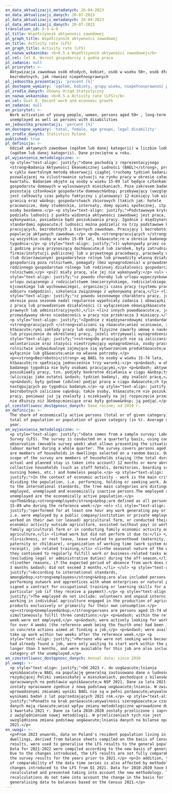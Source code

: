 ```yaml
---
en_data_aktualizacji_metadanych: 26-04-2023
en_data_aktualizacji_danych: 20-07-2023
pl_data_aktualizacji_metadanych: 26-04-2023
pl_data_aktualizacji_danych: 20-07-2023
translation_id: 8-5-a-0
pl_title: Współczynnik aktywności zawodowej
pl_graph_title: Współczynnik aktywności zawodowej
en_title: Activity rate (LFS)
en_graph_title: Activity rate (LFS)
pl_nazwa_wskaznika: <b>8.5.a Współczynnik aktywności zawodowej</b>
pl_cel: Cel 8. Wzrost gospodarczy i godna praca
pl_zadanie: null
pl_priorytet: >-
  Aktywizacja zawodowa osób młodych, kobiet, osób w wieku 50+, osób długotrwale
  bezrobotnych, jak również niepełnosprawnych
pl_jednostka_prezentacji: 'procent [%]'
pl_dostepne_wymiary: 'ogółem, kobiety, grupy wieku, niepełnosprawność prawna'
pl_zrodlo_danych: Główny Urząd Statystyczny
en_nazwa_wskaznika: <b>8.5.a Activity rate (LFS)</b>
en_cel: Goal 8. Decent work and economic growth
en_zadanie: null
en_priorytet: >-
  Work activation of young people, women, persons aged 50+ , long-term
  unemployed as well as persons with disabilities
en_jednostka_prezentacji: 'percent [%]'
en_dostepne_wymiary: 'total, female, age groups, legal disability'
en_zrodlo_danych: Statistics Poland
published: true
pl_definicja: >-
  Udział aktywnych zawodowo (ogółem lub danej kategorii) w liczbie ludności
  (ogółem lub danej kategorii). Dane przeciętne w roku.
pl_wyjasnienia_metodologiczne: >-
  <p style="text-align: justify;">Dane pochodzą z reprezentacyjnego
  <strong>Badania Aktywności Ekonomicznej Ludności (BAEL)</strong>, prowadzonego
  w cyklu kwartalnym metodą obserwacji ciągłej (ruchomy tydzień badania),
  pozwalającej na zilustrowanie sytuacji na rynku pracy w okresie całego
  kwartału. Badaniem objęte są osoby w wieku 15-89 lat będące członkami
  gospodarstw domowych w wylosowanych mieszkaniach. Poza zakresem badania
  pozostają członkowie gospodarstw domowych&nbsp; przebywający (uwzględniany
  jest całkowity czas pobytu faktyczny i planowany) 12 miesięcy lub więcej za
  granicą oraz w&nbsp; gospodarstwach zbiorowych (takich jak: hotele
  pracownicze, domy studenckie, internaty, domy opieki społecznej, itp.) oraz
  osoby bezdomne.</p> <p style="text-align: justify;">Podstawowym kryterium
  podziału ludności z punktu widzenia aktywności zawodowej jest praca, tzn. fakt
  wykonywania, posiadania bądź poszukiwania pracy. Zgodnie z międzynarodowymi
  standardami og&oacute;ł ludności można podzielić na trzy podstawowe kategorie:
  pracujących, bezrobotnych i biernych zawodowo. Pracujący i bezrobotni stanowią
  populację aktywnych zawodowo.</p> <p>Do <strong>pracujących </strong>zaliczane
  są wszystkie osoby w wieku 15-89 lat, kt&oacute;re w okresie badanego
  tygodnia:</p> <p style="text-align: justify;">1) wykonywały przez co najmniej
  1 godzinę pracę przynoszącą doch&oacute;d lub zarobek, były zatrudnione w
  firmie/instytucji publicznej lub u prywatnego pracodawcy, pracowały we własnym
  (lub dzierżawionym) gospodarstwie rolnym lub prowadziły własną działalność
  gospodarczą poza rolnictwem, pomagały (bez wynagrodzenia) w prowadzeniu
  rodzinnego gospodarstwa rolnego lub rodzinnej działalności gospodarczej poza
  rolnictwem,</p> <p>2) miały pracę, ale jej nie wykonywały:</p> <ul> <li
  style="text-align: justify;">z powodu choroby lub urlopu wypoczynkowego,
  urlopu związanego z rodzicielstwem (macierzyńskiego, rodzicielskiego,
  ojcowskiego lub wychowawczego), organizacji czasu pracy (systemu pracy lub
  odbioru nadgodzin), szkolenia związanego z wykonywaną pracą,</li> <li
  style="text-align: justify;">z powodu sezonowego charakteru pracy, jeśli w
  okresie poza sezonem nadal regularnie wypełniały zadania i obowiązki związane
  z pracą lub prowadzeniem działalności (z wyłączeniem obowiązk&oacute;w
  prawnych lub administracyjnych),</li> <li>z innych powod&oacute;w, jeśli
  przewidywany okres nieobecności w pracy nie przekracza 3 miesięcy.</li> </ul>
  <p style="text-align: justify;">Zgodnie z międzynarodowymi standardami, do
  <strong>pracujących </strong>zaliczani są r&oacute;wnież uczniowie, z
  kt&oacute;rymi zakłady pracy lub osoby fizyczne zawarły umowę o naukę zawodu
  lub przyuczenie do określonej pracy, jeżeli otrzymywali wynagrodzenie.</p> <p
  style="text-align: justify;"><strong>Do pracujących nie są zaliczani</strong>:
  wolontariusze oraz stażyści nieotrzymujący wynagrodzenia, osoby pracujące w
  rolnictwie indywidualnym zajmujące się wytwarzaniem produkt&oacute;w rolnych
  wyłącznie lub gł&oacute;wnie na własne potrzeby.</p>
  <p><strong>Bezrobotni</strong> wg BAEL to osoby w wieku 15-74 lata,
  kt&oacute;re spełniają jednocześnie trzy warunki:</p> <p>&ndash; w okresie
  badanego tygodnia nie były osobami pracującymi,</p> <p>&ndash; aktywnie
  poszukiwały pracy, tzn. podjęły konkretne działania w ciągu 4&nbsp;tygodni
  (wliczając jako ostatni &ndash; tydzień badany), aby znaleźć pracę,</p>
  <p>&ndash; były gotowe (zdolne) podjąć pracę w ciągu dw&oacute;ch tygodni
  następujących po tygodniu badanym.</p> <p style="text-align: justify;">Do
  bezrobotnych zaliczane są&nbsp; także osoby, kt&oacute;re nie poszukiwały
  pracy, ponieważ już ją znalazły i oczekiwały na jej rozpoczęcie przez okres
  nie dłuższy niż 3&nbsp;miesiące oraz były gotowe&nbsp; ją podjąć.</p>
pl_czestotliwosc_dostępnosc_danych: Dane roczne; od 2010 r.
en_definicja: >-
  The share of economically active persons (total or of given category) in the
  total of population or population of given category (in %). Average data per
  year.
en_wyjasnienia_metodologiczne: >-
  <p style="text-align: justify;">Data comes from a sample survey: Labour Force
  Survey (LFS). The survey is conducted on a quarterly basis, using continuous
  observation (movable survey week) what allows presenting the situation on the
  labour market during a whole quarter. The survey covers persons aged 15-89 who
  are members of households in dwellings selected on a random basis. Outside the
  scope of the survey are members of households staying (the total duration of
  actual and planned stay is taken into account) 12 months or more abroad and in
  collective households (such as staff hotels, dormitories, boarding schools,
  nursing homes, etc.) and homeless people.</p> <p style="text-align:
  justify;">In the context of economic activity - work is the main criterion in
  dividing the population, i.e. performing, holding or seeking work. According
  to the international standards, the tree main categories are distinguished:
  employed, unemployed and economically inactive persons.The employed and
  unemployed are the economically active population.</p>
  <p>The&nbsp;<strong>employed</strong>&nbsp;are defined as all persons aged
  15-89 who during the reference week:</p> <ol> <li style="text-align:
  justify;">performed for at least one hour any work generating pay or income,
  i.e. were employed by a public company/institution or private employer,,
  worked on their own (or leased) agricultural farm, or conducted their own
  economic activity outside agriculture, assisted (without pay) in work on
  family agricultural farm or in conducting family economic activity outside
  agriculture,</li> <li>had work but did not perform it due to:</li> </ol> <ul>
  <li>sickness, or rest leave, leave related to parenthood (maternity, parental,
  paternity or childcare), organization of working time (work system or overtime
  receipt), job-related training,</li> <li>the seasonal nature of the work, if
  they continued to regularly fulfill work or business-related tasks and duties
  (excluding legal or administrative duties) during the off-season,</li>
  <li>other reasons, if the expected period of absence from work does not exceed
  3 months &ndash; did not exceed 3 months.</li> </ul> <p style="text-align:
  justify;">According to international standards,
  among&nbsp;<strong>employees</strong>&nbsp;are also included persons
  performing outwork and apprentices with whom enterprises or natural persons
  signed a contract for occupational training or learning skills for a
  particular job (if they receive a payment).</p> <p style="text-align:
  justify;">The employed do not include: volunteers and unpaid interns, people
  working in individual agriculture engaged in the production of agricultural
  products exclusively or primarily for their own consumption.</p>
  <p><strong>Unemployed&nbsp;</strong>persons are persons aged 15-74 who
  simultaneously fulfil three conditions:</p> <p>&ndash; within the reference
  week were not employed,</p> <p>&ndash; were actively looking for work, i.e.
  for over 4 weeks (the reference week being the fourth one) had been involved
  in concrete actions aimed at finding a job,</p> <p>&ndash; were available to
  take up work within two weeks after the reference week.</p> <p
  style="text-align: justify;">Persons who were not seeking work because they
  had already found a job, were only waiting to start work within the period no
  longer than 3 months, and were available for this job are also included in the
  category of the unemployed.</p>
en_czestotliwosc_dostępnosc_danych: Annual data; since 2010
pl_uwagi: >-
  <p style="text-align: justify;">Od 2023 r. do uog&oacute;lniania
  wynik&oacute;w BAEL na populację generalną zastosowano dane o ludności
  rezydującej Polski zamieszkałej w mieszkaniach, pochodzące z bilans&oacute;w
  opracowanych na podstawie wynik&oacute;w NSP 2021. Dane za lata 2021-2022
  zostały opracowane zgodnie z nową podstawą uog&oacute;lniania. W związku z
  wprowadzonymi zmianami wyniki BAEL nie są w pełni por&oacute;wnywalne z
  wynikami badań z lat poprzedzających 2021 rok.</p> <p style="text-align:
  justify;">Ponadto na brak por&oacute;wnywalności szereg&oacute;w czasowych
  danych mają r&oacute;wnież wpływ zmiany metodologiczne wprowadzone do BAEL od
  1 kwartału 2021 r. Dane za lata 2010-2020 zostały przeliczone i zaprezentowane
  z uwzględnieniem nowej metodologii. W przeliczeniach tych nie jest
  uwzględniona zmiana podstawy uog&oacute;lniania danych na bilanse oparte o NSP
  2021.</p>
en_uwagi: >-
  <p>From 2023 onwards, data on Poland's resident population living in
  dwellings, derived from balance sheets compiled on the basis of Census 2021
  results, were used to generalise the LFS results to the general population.
  Data for 2021-2022 were compiled according to the new basis of generalisation.
  Due to the changes introduced, the LFS results are not fully comparable with
  the survey results for the years prior to 2021.</p> <p>In addition, the lack
  of comparability of the data time series is also affected by methodological
  changes introduced to the LFS from Q1 2021. Data for 2010-2020 have been
  recalculated and presented taking into account the new methodology. These
  recalculations do not take into account the change in the basis for
  generalising data to balances based on the Census 2021.</p>
---
```

